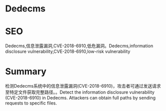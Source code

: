 # Dedecms
# SEO
Dedecms,信息泄露漏洞,CVE-2018-6910,低危漏洞。Dedecms,information disclosure vulnerability,CVE-2018-6910,low-risk vulnerability
# Summary
检测Dedecms系统中的信息泄露漏洞(CVE-2018-6910)，攻击者可通过发送请求至特定文件获取完整路径。。Detect the information disclosure vulnerability (CVE-2018-6910) in Dedecms. Attackers can obtain full paths by sending requests to specific files.
